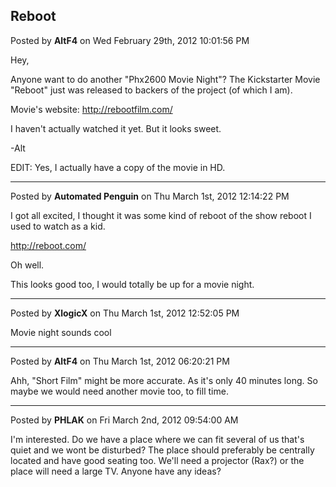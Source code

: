 ## Reboot
Posted by **AltF4** on Wed February 29th, 2012 10:01:56 PM

Hey,

Anyone want to do another "Phx2600 Movie Night"? The Kickstarter Movie "Reboot"
just was released to backers of the project (of which I am).

Movie's website:
<http://rebootfilm.com/>

I haven't actually watched it yet. But it looks sweet.

-Alt

EDIT:
Yes, I actually have a copy of the movie in HD.

--------------------------------------------------------------------------------

Posted by **Automated Penguin** on Thu March 1st, 2012 12:14:22 PM

I got all excited, I thought it was some kind of reboot of the show reboot I
used to watch as a kid.

<http://reboot.com/>

Oh well.

This looks good too, I would totally be up for a movie night.

--------------------------------------------------------------------------------

Posted by **XlogicX** on Thu March 1st, 2012 12:52:05 PM

Movie night sounds cool

--------------------------------------------------------------------------------

Posted by **AltF4** on Thu March 1st, 2012 06:20:21 PM

Ahh, "Short Film" might be more accurate. As it's only 40 minutes long. So maybe
we would need another movie too, to fill time.

--------------------------------------------------------------------------------

Posted by **PHLAK** on Fri March 2nd, 2012 09:54:00 AM

I'm interested.  Do we have a place where we can fit several of us that's quiet
and we wont be disturbed?  The place should preferably be centrally located and
have good seating too.  We'll need a projector (Rax?) or the place will need a
large TV.  Anyone have any ideas?
